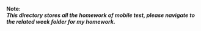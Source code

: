 **Note:**  
***This directory stores all the homework of mobile test, please navigate to the related week folder for my homework.***
